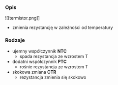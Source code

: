 ### Opis
![[termistor.png]]
- zmienia rezystancję w zależności od temperatury

### Rodzaje
- ujemny współczynnik **NTC**
	- spada rezystancja ze wzrostem T
- dodatni współczynnik **PTC**
	- rośnie rezystancja ze wzrostem T
- skokowa zmiana **CTR**
	- rezystancja zmienia się skokowo